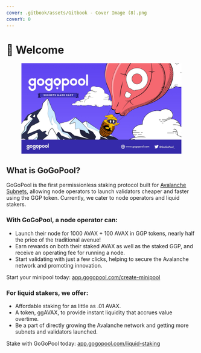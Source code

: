 ```yaml
---
cover: .gitbook/assets/Gitbook - Cover Image (8).png
coverY: 0
---
```


# 🖖 Welcome

<figure><img src=".gitbook/assets/gogopool_cover.jpeg" alt=""><figcaption></figcaption></figure>

## What is GoGoPool?

GoGoPool is the first permissionless staking protocol built for [Avalanche Subnets](https://docs.avax.network/subnets), allowing node operators to launch validators cheaper and faster using the GGP token. Currently, we cater to node operators and liquid stakers.

### With GoGoPool, a node operator can:

* Launch their node for 1000 AVAX + 100 AVAX in GGP tokens, nearly half the price of the traditional avenue!
* Earn rewards on both their staked AVAX as well as the staked GGP, and receive an operating fee for running a node.
* Start validating with just a few clicks, helping to secure the Avalanche network and promoting innovation.&#x20;

Start your minipool today: [app.gogopool.com/create-minipool](https://app.gogopool.com/create-minipool)

### For liquid stakers, we offer:

* Affordable staking for as little as .01 AVAX.
* A token, ggAVAX, to provide instant liquidity that accrues value overtime.
* Be a part of directly growing the Avalanche network and getting more subnets and validators launched.

Stake with GoGoPool today: [app.gogopool.com/liquid-staking](https://app.gogopool.com/liquid-staking)
